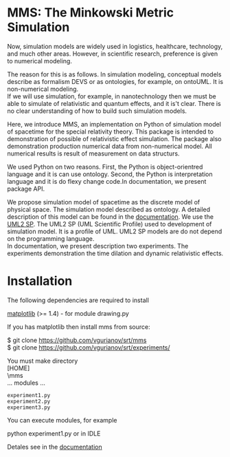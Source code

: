 # MMS: The Minkowski Metric Simulation

Now, simulation models are widely used in logistics, healthcare, technology, and much other areas. However, in scientific research, preference is given to numerical modeling.  
  
The reason for this is as follows. In simulation modeling, conceptual models describe as formalism DEVS or as ontologies, for example, on ontoUML. It is non-numerical modeling.  
If we will use simulation, for example, in nanotechnology then we must be able to simulate of relativistic and quantum effects, and it is't clear. There is no clear understanding of how to build such simulation models.  
  
Here, we introduce MMS, an implementation on Python of simulation model of spacetime for the special relativity theory. This package  is intended to demonstration of possible of relativistic effect simulation. The package also demonstration production numerical data from non-numerical model. All numerical results is result of measurement on data structurs.  
  
We used Python on two reasons. First, the Python is object-orientred language and it is can use ontology. Second, the Python is interpretation language and it is do flexy change code.In documentation, we present package API.  
  
We propose simulation model of spacetime as the discrete model of physical space. The simulation model described as ontology. A detailed description of this model can be found in the [documentation](https://vgurianov.github.io/srt/). We use the [UML2 SP](https://vgurianov.github.io/uml-sp/). The UML2 SP (UML Scientific Profile)  used to development of simulation model. It is a profile of UML. UML2 SP models are do not depend on the programming language.  
In documentation, we present description two experiments. The experiments demonstration the time dilation and dynamic relativistic effects. 
  
# Installation  
The following dependencies are required to install  
  
[matplotlib](https://matplotlib.org/) (>= 1.4)   - for module drawing.py
  
If you has matplotlib then install mms from source:
  
$ git clone https://github.com/vgurianov/srt/mms  
$ git clone https://github.com/vgurianov/srt/experiments/  
  
You must make directory  
[HOME]  
	\mms  
		... modules ...
  
	experiment1.py  
	experiment2.py  
	experiment3.py  

You can execute modules, for example  
  
python experiment1.py or in IDLE  
  
Detales see in the [documentation](https://vgurianov.github.io/srt/)  


  

